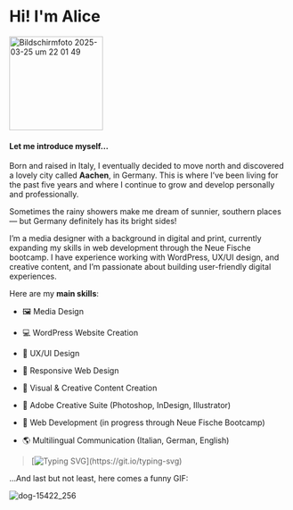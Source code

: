 # Hi! I'm Alice

<img width="168" alt="Bildschirmfoto 2025-03-25 um 22 01 49" src="https://github.com/user-attachments/assets/39a7d0eb-0c66-4275-8965-d2778615ec5a" />

#### Let me introduce myself...
Born and raised in Italy, I eventually decided to move north and discovered a lovely city called **Aachen**, in Germany. This is where I’ve been living for the past five years and where I continue to grow and develop personally and professionally.

Sometimes the rainy showers make me dream of sunnier, southern places — but Germany definitely has its bright sides!

I’m a media designer with a background in digital and print, currently expanding my skills in web development through the Neue Fische bootcamp. I have experience working with WordPress, UX/UI design, and creative content, and I’m passionate about building user-friendly digital experiences.

Here are my **main skills**:
- 🖼️ Media Design

- 💻 WordPress Website Creation

- 👤 UX/UI Design

- 📱 Responsive Web Design

- 🎨 Visual & Creative Content Creation

- 🌈 Adobe Creative Suite (Photoshop, InDesign, Illustrator)

- 🐠 Web Development (in progress through Neue Fische Bootcamp)

- 🌎 Multilingual Communication (Italian, German, English)

> [![Typing SVG](https://readme-typing-svg.demolab.com?font=Fira+Code&pause=1000&color=FFB02CFF&width=435&lines=I+find+something+good+in+every+day.)](https://git.io/typing-svg)

 ...And last but not least, here comes a funny GIF:

![dog-15422_256](https://github.com/user-attachments/assets/a3559d82-db8c-40a2-9a94-ca9b8dfb26b1)
